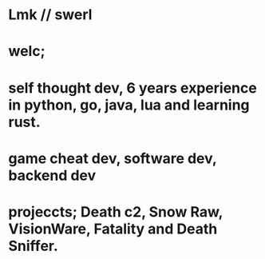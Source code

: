 # Lmk // swerl 

# welc;

# self thought dev, 6 years experience in python, go, java, lua and learning rust.

# game cheat dev, software dev, backend dev

# projeccts; Death c2, Snow Raw, VisionWare, Fatality and Death Sniffer.
